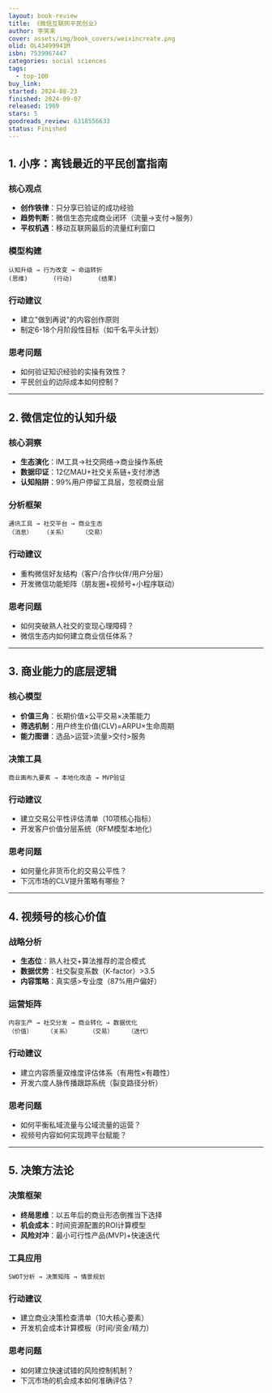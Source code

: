 ```yaml
---
layout: book-review
title: 《微信互联网平民创业》
author: 李笑来
cover: assets/img/book_covers/weixincreate.png
olid: OL43499941M
isbn: 7539967447
categories: social sciences
tags:
  - top-100
buy_link: 
started: 2024-08-23
finished: 2024-09-07
released: 1969
stars: 5
goodreads_review: 6318556633
status: Finished
---
```


## 1. 小序：离钱最近的平民创富指南

### 核心观点

- ​**创作铁律**：只分享已验证的成功经验
- ​**趋势判断**：微信生态完成商业闭环（流量→支付→服务）
- ​**平权机遇**：移动互联网最后的流量红利窗口

### 模型构建

```
认知升级 → 行为改变 → 命运转折
(思维)       (行动)       (结果)
```

### 行动建议

- 建立"做到再说"的内容创作原则
- 制定6-18个月阶段性目标（如千名平头计划）

### 思考问题

- 如何验证知识经验的实操有效性？
- 平民创业的边际成本如何控制？

---

## 2. 微信定位的认知升级

### 核心洞察

- ​**生态演化**：IM工具→社交网络→商业操作系统
- ​**数据印证**：12亿MAU+社交关系链+支付渗透
- ​**认知陷阱**：99%用户停留工具层，忽视商业层

### 分析框架

```
通讯工具 → 社交平台 → 商业生态
（消息）   （关系）    （交易）
```

### 行动建议

- 重构微信好友结构（客户/合作伙伴/用户分层）
- 开发微信功能矩阵（朋友圈+视频号+小程序联动）

### 思考问题

- 如何突破熟人社交的变现心理障碍？
- 微信生态内如何建立商业信任体系？

---

## 3. 商业能力的底层逻辑

### 核心模型

- ​**价值三角**：长期价值×公平交易×决策能力
- ​**筛选机制**：用户终生价值(CLV)=ARPU×生命周期
- ​**能力图谱**：选品>运营>流量>交付>服务

### 决策工具

```
商业画布九要素 → 本地化改造 → MVP验证
```

### 行动建议

- 建立交易公平性评估清单（10项核心指标）
- 开发客户价值分层系统（RFM模型本地化）

### 思考问题

- 如何量化非货币化的交易公平性？
- 下沉市场的CLV提升策略有哪些？

---

## 4. 视频号的核心价值

### 战略分析

- ​**生态位**：熟人社交+算法推荐的混合模式
- ​**数据优势**：社交裂变系数（K-factor）>3.5
- ​**内容策略**：真实感>专业度（87%用户偏好）

### 运营矩阵

```
内容生产 → 社交分发 → 商业转化 → 数据优化
（价值）    （关系）     （交易）    （迭代）
```

### 行动建议

- 建立内容质量双维度评估体系（有用性×有趣性）
- 开发六度人脉传播跟踪系统（裂变路径分析）

### 思考问题

- 如何平衡私域流量与公域流量的运营？
- 视频号内容如何实现跨平台赋能？

---

## 5. 决策方法论

### 决策框架

- ​**终局思维**：以五年后的商业形态倒推当下选择
- ​**机会成本**：时间资源配置的ROI计算模型
- ​**风险对冲**：最小可行性产品(MVP)+快速迭代

### 工具应用

```
SWOT分析 → 决策矩阵 → 情景规划
```

### 行动建议

- 建立商业决策检查清单（10大核心要素）
- 开发机会成本计算模板（时间/资金/精力）

### 思考问题

- 如何建立快速试错的风险控制机制？
- 下沉市场的机会成本如何准确评估？